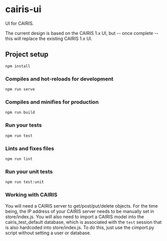 # cairis-ui

UI for CAIRIS.  

The current design is based on the CAIRIS 1.x UI, but -- once complete -- this will replace the existing CAIRIS 1.x UI.  

## Project setup
```
npm install
```

### Compiles and hot-reloads for development
```
npm run serve
```

### Compiles and minifies for production
```
npm run build
```

### Run your tests
```
npm run test
```

### Lints and fixes files
```
npm run lint
```

### Run your unit tests
```
npm run test:unit
```

### Working with CAIRIS

You will need a CAIRIS server to get/post/put/delete objects.  For the time being, the IP address of your CAIRIS server needs to be manually set in store/index.js.
You will also need to import a CAIRIS model into the cairis_test_default database, which is associated with the `test` session that is also hardcoded into store/index.js.  To do this, just use the cimport.py script without setting a user or database.